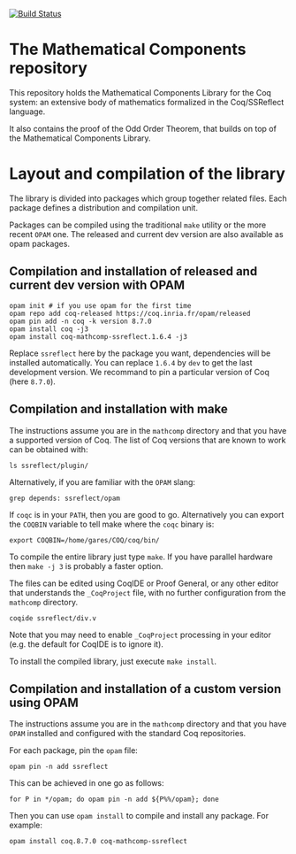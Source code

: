 [![Build Status](https://travis-ci.org/math-comp/math-comp.svg?branch=master)](https://travis-ci.org/math-comp/math-comp)

# The Mathematical Components repository

This repository holds the Mathematical Components Library for the Coq system:
an extensive body of mathematics formalized in the Coq/SSReflect language.

It also contains the proof of the Odd Order Theorem, that builds on top
of the Mathematical Components Library.

# Layout and compilation of the library

The library is divided into packages which group together related
files. Each package defines a distribution and compilation unit.

Packages can be compiled using the traditional `make` utility or
the more recent `OPAM` one. The released and current dev version are
also available as opam packages.

## Compilation and installation of released and current dev version with OPAM
```
opam init # if you use opam for the first time
opam repo add coq-released https://coq.inria.fr/opam/released
opam pin add -n coq -k version 8.7.0
opam install coq -j3
opam install coq-mathcomp-ssreflect.1.6.4 -j3
```
Replace `ssreflect` here by the package you want, dependencies will be
installed automatically. You can replace `1.6.4` by `dev` to get the last
development version. We recommand to pin a particular version of Coq
(here `8.7.0`).

## Compilation and installation with make

The instructions assume you are in the `mathcomp` directory and that
you have a supported version of Coq.
The list of Coq versions that are known to work can be obtained with:
```
ls ssreflect/plugin/
```
Alternatively, if you are familiar with the `OPAM` slang:
```
grep depends: ssreflect/opam
```

If `coqc` is in your `PATH`, then you are good to go.  Alternatively you
can export the `COQBIN` variable to tell make where the `coqc` binary is:
```
export COQBIN=/home/gares/COQ/coq/bin/
```

To compile the entire library just type `make`. If you have parallel
hardware then `make -j 3` is probably a faster option. 

The files can be edited using CoqIDE or Proof General, or any
other editor that understands the `_CoqProject` file, with no
further configuration from the `mathcomp` directory.
```
coqide ssreflect/div.v
```
Note that you may need to enable `_CoqProject` processing in your
editor (e.g. the default for CoqIDE is to ignore it).

To install the compiled library, just execute `make install`.

## Compilation and installation of a custom version using OPAM

The instructions assume you are in the `mathcomp` directory
and that you have `OPAM` installed and configured with the
standard Coq repositories.

For each package, pin the `opam` file:
```
opam pin -n add ssreflect
```
This can be achieved in one go as follows:
```
for P in */opam; do opam pin -n add ${P%%/opam}; done
```

Then you can use `opam install` to compile and install any package.
For example:
```
opam install coq.8.7.0 coq-mathcomp-ssreflect
```
